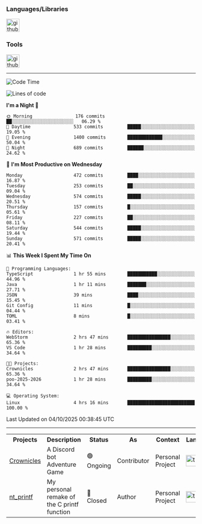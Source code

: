 <div>
    <h3>Languages/Libraries</h3>
    <img alt="github-chart" src="https://skillicons.dev/icons?i=c,py,js,ts,discordjs,html,css,md" height="35px">
</div>
<div>
    <h3>Tools</h3>
    <img alt="github-chart" src="https://skillicons.dev/icons?i=discord,git,github,gitlab,vim,vscode,webstorm,pycharm,ubuntu,pnpm,nodejs,docker" height="35px">
</div>

---
<!--START_SECTION:waka-->
![Code Time](http://img.shields.io/badge/Code%20Time-335%20hrs%2016%20mins-blue)

![Lines of code](https://img.shields.io/badge/From%20Hello%20World%20I%27ve%20Written-139.6%20thousand%20lines%20of%20code-blue)

**I'm a Night 🦉** 

```text
🌞 Morning                176 commits         ██░░░░░░░░░░░░░░░░░░░░░░░   06.29 % 
🌆 Daytime                533 commits         █████░░░░░░░░░░░░░░░░░░░░   19.05 % 
🌃 Evening                1400 commits        █████████████░░░░░░░░░░░░   50.04 % 
🌙 Night                  689 commits         ██████░░░░░░░░░░░░░░░░░░░   24.62 % 
```
📅 **I'm Most Productive on Wednesday** 

```text
Monday                   472 commits         ████░░░░░░░░░░░░░░░░░░░░░   16.87 % 
Tuesday                  253 commits         ██░░░░░░░░░░░░░░░░░░░░░░░   09.04 % 
Wednesday                574 commits         █████░░░░░░░░░░░░░░░░░░░░   20.51 % 
Thursday                 157 commits         █░░░░░░░░░░░░░░░░░░░░░░░░   05.61 % 
Friday                   227 commits         ██░░░░░░░░░░░░░░░░░░░░░░░   08.11 % 
Saturday                 544 commits         █████░░░░░░░░░░░░░░░░░░░░   19.44 % 
Sunday                   571 commits         █████░░░░░░░░░░░░░░░░░░░░   20.41 % 
```


📊 **This Week I Spent My Time On** 

```text
💬 Programming Languages: 
TypeScript               1 hr 55 mins        ███████████░░░░░░░░░░░░░░   44.96 % 
Java                     1 hr 11 mins        ███████░░░░░░░░░░░░░░░░░░   27.71 % 
JSON                     39 mins             ████░░░░░░░░░░░░░░░░░░░░░   15.45 % 
Git Config               11 mins             █░░░░░░░░░░░░░░░░░░░░░░░░   04.44 % 
TOML                     8 mins              █░░░░░░░░░░░░░░░░░░░░░░░░   03.41 % 

🔥 Editors: 
WebStorm                 2 hrs 47 mins       ████████████████░░░░░░░░░   65.36 % 
VS Code                  1 hr 28 mins        █████████░░░░░░░░░░░░░░░░   34.64 % 

🐱‍💻 Projects: 
Crownicles               2 hrs 47 mins       ████████████████░░░░░░░░░   65.36 % 
poo-2025-2026            1 hr 28 mins        █████████░░░░░░░░░░░░░░░░   34.64 % 

💻 Operating System: 
Linux                    4 hrs 16 mins       █████████████████████████   100.00 % 
```


 Last Updated on 04/10/2025 00:38:45 UTC
<!--END_SECTION:waka-->

---
<table>
    <tr>
        <th>Projects</th>
        <th>Description</th>
        <th>Status</th>
        <th>As</th>
        <th>Context</th>
        <th>Language</th>
    </tr>
    <tr>
        <td>
            <a href="https://github.com/Crownicles/Crownicles">Crownicles</a>
        </td>
        <td>
            A Discord bot Adventure Game
        </td>
        <td>
            🟢 Ongoing
        </td>
        <td>
            Contributor
        </td>
        <td>
            Personal Project
        </td>
        <td>
            <img alt="ts icon" src="https://skillicons.dev/icons?i=ts" height="30px">
        </td>
    </tr>
        <td>
            <a href="https://github.com/Ntalcme/nt_printf">nt_printf</a>
        </td>
        <td>
             My personal remake of the C printf function 
        </td>
        <td>
            🔴 Closed
        </td>
        <td>
            Author
        </td>
        <td>
            Personal Project
        </td>
        <td>
            <img alt="ts icon" src="https://skillicons.dev/icons?i=c" height="30px">
        </td>
    </tr>
</table>
